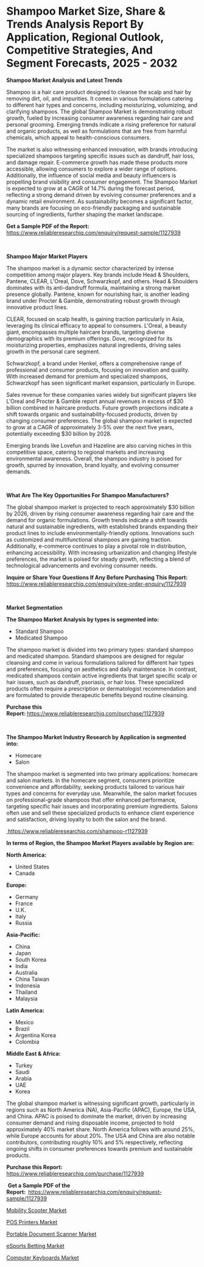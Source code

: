 <p><h1>Shampoo Market Size, Share & Trends Analysis Report By Application, Regional Outlook, Competitive Strategies, And Segment Forecasts, 2025 - 2032</h1></p><p><strong>Shampoo Market Analysis and Latest Trends</strong></p>
<p><p>Shampoo is a hair care product designed to cleanse the scalp and hair by removing dirt, oil, and impurities. It comes in various formulations catering to different hair types and concerns, including moisturizing, volumizing, and clarifying shampoos. The global Shampoo Market is demonstrating robust growth, fueled by increasing consumer awareness regarding hair care and personal grooming. Emerging trends indicate a rising preference for natural and organic products, as well as formulations that are free from harmful chemicals, which appeal to health-conscious consumers.</p><p>The market is also witnessing enhanced innovation, with brands introducing specialized shampoos targeting specific issues such as dandruff, hair loss, and damage repair. E-commerce growth has made these products more accessible, allowing consumers to explore a wider range of options. Additionally, the influence of social media and beauty influencers is propelling brand visibility and consumer engagement. The Shampoo Market is expected to grow at a CAGR of 14.7% during the forecast period, reflecting a strong demand driven by evolving consumer preferences and a dynamic retail environment. As sustainability becomes a significant factor, many brands are focusing on eco-friendly packaging and sustainable sourcing of ingredients, further shaping the market landscape.</p></p>
<p><strong>Get a Sample PDF of the Report:&nbsp;</strong> <a href="https://www.reliableresearchiq.com/enquiry/request-sample/1127939?utm_campaign=1870&utm_medium=2&utm_source=Github&utm_content=ia&utm_term=05042025&utm_id=shampoo">https://www.reliableresearchiq.com/enquiry/request-sample/1127939</a></p>
<p>&nbsp;</p>
<p><strong>Shampoo Major Market Players</strong></p>
<p><p>The shampoo market is a dynamic sector characterized by intense competition among major players. Key brands include Head & Shoulders, Pantene, CLEAR, L'Oreal, Dove, Schwarzkopf, and others. Head & Shoulders dominates with its anti-dandruff formula, maintaining a strong market presence globally. Pantene, known for nourishing hair, is another leading brand under Procter & Gamble, demonstrating robust growth through innovative product lines.</p><p>CLEAR, focused on scalp health, is gaining traction particularly in Asia, leveraging its clinical efficacy to appeal to consumers. L'Oreal, a beauty giant, encompasses multiple haircare brands, targeting diverse demographics with its premium offerings. Dove, recognized for its moisturizing properties, emphasizes natural ingredients, driving sales growth in the personal care segment.</p><p>Schwarzkopf, a brand under Henkel, offers a comprehensive range of professional and consumer products, focusing on innovation and quality. With increased demand for premium and specialized shampoos, Schwarzkopf has seen significant market expansion, particularly in Europe.</p><p>Sales revenue for these companies varies widely but significant players like L'Oreal and Procter & Gamble report annual revenues in excess of $30 billion combined in haircare products. Future growth projections indicate a shift towards organic and sustainability-focused products, driven by changing consumer preferences. The global shampoo market is expected to grow at a CAGR of approximately 3-5% over the next five years, potentially exceeding $30 billion by 2028.</p><p>Emerging brands like Lovefun and Hazeline are also carving niches in this competitive space, catering to regional markets and increasing environmental awareness. Overall, the shampoo industry is poised for growth, spurred by innovation, brand loyalty, and evolving consumer demands.</p></p>
<p>&nbsp;</p>
<p><strong>What Are The Key Opportunities For Shampoo Manufacturers?</strong></p>
<p><p>The global shampoo market is projected to reach approximately $30 billion by 2026, driven by rising consumer awareness regarding hair care and the demand for organic formulations. Growth trends indicate a shift towards natural and sustainable ingredients, with established brands expanding their product lines to include environmentally-friendly options. Innovations such as customized and multifunctional shampoos are gaining traction. Additionally, e-commerce continues to play a pivotal role in distribution, enhancing accessibility. With increasing urbanization and changing lifestyle preferences, the market is poised for steady growth, reflecting a blend of technological advancements and evolving consumer needs.</p></p>
<p><strong>Inquire or Share Your Questions If Any Before Purchasing This Report:</strong> <a href="https://www.reliableresearchiq.com/enquiry/pre-order-enquiry/1127939?utm_campaign=1870&utm_medium=2&utm_source=Github&utm_content=ia&utm_term=05042025&utm_id=shampoo">https://www.reliableresearchiq.com/enquiry/pre-order-enquiry/1127939</a></p>
<p>&nbsp;</p>
<p><strong>Market Segmentation</strong></p>
<p><strong>The Shampoo Market Analysis by types is segmented into:</strong></p>
<p><ul><li>Standard Shampoo</li><li>Medicated Shampoo</li></ul></p>
<p><p>The shampoo market is divided into two primary types: standard shampoo and medicated shampoo. Standard shampoos are designed for regular cleansing and come in various formulations tailored for different hair types and preferences, focusing on aesthetics and daily maintenance. In contrast, medicated shampoos contain active ingredients that target specific scalp or hair issues, such as dandruff, psoriasis, or hair loss. These specialized products often require a prescription or dermatologist recommendation and are formulated to provide therapeutic benefits beyond routine cleansing.</p></p>
<p><strong>Purchase this Report:&nbsp;</strong><a href="https://www.reliableresearchiq.com/purchase/1127939?utm_campaign=1870&utm_medium=2&utm_source=Github&utm_content=ia&utm_term=05042025&utm_id=shampoo">https://www.reliableresearchiq.com/purchase/1127939</a></p>
<p>&nbsp;</p>
<p><strong>The Shampoo Market Industry Research by Application is segmented into:</strong></p>
<p><ul><li>Homecare</li><li>Salon</li></ul></p>
<p><p>The shampoo market is segmented into two primary applications: homecare and salon markets. In the homecare segment, consumers prioritize convenience and affordability, seeking products tailored to various hair types and concerns for everyday use. Meanwhile, the salon market focuses on professional-grade shampoos that offer enhanced performance, targeting specific hair issues and incorporating premium ingredients. Salons often use and sell these specialized products to enhance client experience and satisfaction, driving loyalty to both the salon and the brand.</p></p>
<p><a href="https://www.reliableresearchiq.com/shampoo-r1127939?utm_campaign=1870&utm_medium=2&utm_source=Github&utm_content=ia&utm_term=05042025&utm_id=shampoo">&nbsp;https://www.reliableresearchiq.com/shampoo-r1127939</a></p>
<p><strong>In terms of Region, the Shampoo Market Players available by Region are:</strong></p>
<p>
    <p> <strong> North America: </strong>
        <ul>
            <li>United States</li>
            <li>Canada</li>
        </ul>
        </p> 
    <p> <strong> Europe: </strong>
        <ul>
            <li>Germany</li>
            <li>France</li>
            <li>U.K.</li>
            <li>Italy</li>
            <li>Russia</li>
        </ul>
        </p> 
    <p> <strong> Asia-Pacific: </strong>
        <ul>
            <li>China</li>
            <li>Japan</li>
            <li>South Korea</li>
            <li>India</li>
            <li>Australia</li>
            <li>China Taiwan</li>
            <li>Indonesia</li>
            <li>Thailand</li>
            <li>Malaysia</li>
        </ul>
        </p> 
    <p> <strong> Latin America: </strong>
        <ul>
            <li>Mexico</li>
            <li>Brazil</li>
            <li>Argentina Korea</li>
            <li>Colombia</li>
        </ul>
        </p> 
    <p> <strong> Middle East & Africa: </strong>
        <ul>
            <li>Turkey</li>
            <li>Saudi</li>
            <li>Arabia</li>
            <li>UAE</li>
            <li>Korea</li>
        </ul>
    </p>
    </p>
<p><p>The global shampoo market is witnessing significant growth, particularly in regions such as North America (NA), Asia-Pacific (APAC), Europe, the USA, and China. APAC is poised to dominate the market, driven by increasing consumer demand and rising disposable income, projected to hold approximately 40% market share. North America follows with around 25%, while Europe accounts for about 20%. The USA and China are also notable contributors, contributing roughly 10% and 5% respectively, reflecting ongoing shifts in consumer preferences towards premium and sustainable products.</p></p>
<p><strong>Purchase this Report: </strong><a href="https://www.reliableresearchiq.com/purchase/1127939?utm_campaign=1870&utm_medium=2&utm_source=Github&utm_content=ia&utm_term=05042025&utm_id=shampoo">https://www.reliableresearchiq.com/purchase/1127939</a></p>
<p>&nbsp;<strong>Get a Sample PDF of the Report:&nbsp;&nbsp;</strong><a href="https://www.reliableresearchiq.com/enquiry/request-sample/1127939?utm_campaign=1870&utm_medium=2&utm_source=Github&utm_content=ia&utm_term=05042025&utm_id=shampoo">https://www.reliableresearchiq.com/enquiry/request-sample/1127939</a></p>
<p><strong></strong></p>
<p><p><a href="https://github.com/hoppeellia6b/Market-Research-Report-List-1/blob/main/mobility-scooter-market.md?utm_campaign=1870&utm_medium=2&utm_source=Github&utm_content=ia&utm_term=05042025&utm_id=shampoo">Mobility Scooter Market</a></p><p><a href="https://github.com/evraltandre36/Market-Research-Report-List-1/blob/main/pos-printers-market.md?utm_campaign=1870&utm_medium=2&utm_source=Github&utm_content=ia&utm_term=05042025&utm_id=shampoo">POS Printers Market</a></p><p><a href="https://github.com/nedzazollo74/Market-Research-Report-List-1/blob/main/portable-document-scanner-market.md?utm_campaign=1870&utm_medium=2&utm_source=Github&utm_content=ia&utm_term=05042025&utm_id=shampoo">Portable Document Scanner Market</a></p><p><a href="https://github.com/kleyderoomes/Market-Research-Report-List-1/blob/main/esports-betting-market.md?utm_campaign=1870&utm_medium=2&utm_source=Github&utm_content=ia&utm_term=05042025&utm_id=shampoo">eSports Betting Market</a></p><p><a href="https://github.com/bredevasil2q/Market-Research-Report-List-1/blob/main/computer-keyboards-market.md?utm_campaign=1870&utm_medium=2&utm_source=Github&utm_content=ia&utm_term=05042025&utm_id=shampoo">Computer Keyboards Market</a></p></p>